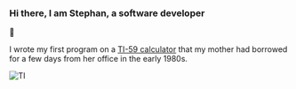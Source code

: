 ### Hi there, I am Stephan, a software developer 

🌱 

I wrote my first program on a [TI-59 calculator](https://en.wikipedia.org/wiki/TI-59_/_TI-58)
that my mother had borrowed for a few days from her office in the early 1980s.

![TI](https://upload.wikimedia.org/wikipedia/commons/0/03/TI-59.jpg)          


<!--
**swiesenhuetter/swiesenhuetter** is a ✨ _special_ ✨ repository because its `README.md` (this file) appears on your GitHub profile.

Here are some ideas to get you started:

- 🔭 I’m currently working on Python experiments
- 🌱 I’m currently learning Python
- 👯 I’m looking to collaborate on ...
- 🤔 I’m looking for help with ...
- 💬 Ask me about ...
- 📫 How to reach me: ...
- 😄 Pronouns: ...
- ⚡ Fun fact: ...
-->

